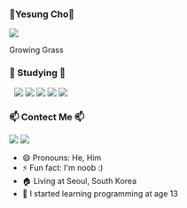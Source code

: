 <h3>🎈Yesung Cho🎈</h3>
<p>
  <img src="https://hits.seeyoufarm.com/api/count/incr/badge.svg?url=https%3A%2F%2Fgithub.com%2Fyesung05%2Fhit-counter&count_bg=%23555555&title_bg=%23555555&icon=github.svg&icon_color=%23E7E7E7&title=hits&edge_flat=false"/>
 
</p>
Growing Grass
<h3>📖 Studying 📖</h3>
<p>
<img src="https://img.shields.io/badge/C-%23A8B9CC.svg?style=for-the-badge&logo=c&logoColor=white" height="5"/>
<img src="https://img.shields.io/badge/Python-%23306998.svg?style=for-the-badge&logo=python&logoColor=white"/>
<img src="https://img.shields.io/badge/HTML-%23E34F26.svg?style=for-the-badge&logo=html5&logoColor=white"/>
<img src="https://img.shields.io/badge/CSS-%231572B6.svg?style=for-the-badge&logo=css3&logoColor=white"/>
<img src="https://img.shields.io/badge/JSP-%23F1C20E.svg?style=for-the-badge&logo=javascript&logoColor=white"/>
<img src="(https://img.shields.io/badge/Java-%235382A1.svg?style=for-the-badge&logo=openjdk&logoColor=white"/>
</p>

<h3>📫 Contect Me 📫</h3>
<p> <a href="https://www.instagram.com/_yesung.05/"><img src="https://img.shields.io/badge/Instagram-_yesung.05-E4405F?style=for-the-badge&logo=instagram&logoColor=white&edge_flat=false"></a>
  <img src="https://img.shields.io/badge/Gmail-jyslove05@gmail.com-D14836?style=for-the-badge&logo=gmail&logoColor=white"></p>

- 😄 Pronouns: He, Him
- ⚡ Fun fact: I'm noob :)
- 🏠 Living at Seoul, South Korea
- 📖 I started learning programming at age 13

<!---
yesung05/yesung05 is a ✨ special ✨ repository because its `README.md` (this file) appears on your GitHub profile.
You can click the Preview link to take a look at your changes.
--->
